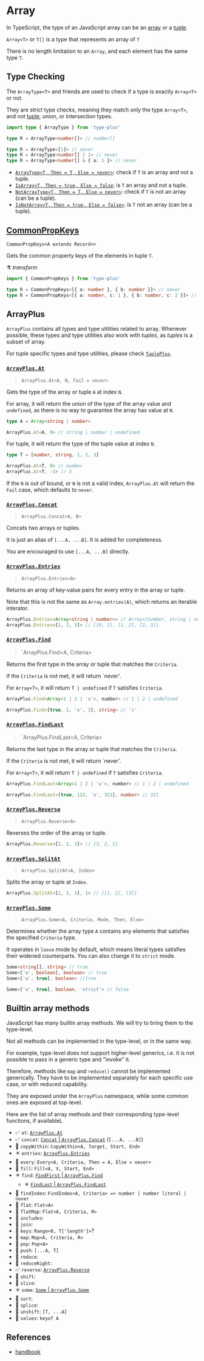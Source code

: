 # Array

In TypeScript, the type of an JavaScript array can be an [array](#array) or a [tuple](../tuple/readme.md).

`Array<T>` or `T[]` is a type that represents an array of `T`

There is no length limitation to an `Array`,
and each element has the same type `T`.

## Type Checking

The `ArrayType<T>` and friends are used to check if a type is exactly `Array<T>` or not.

They are strict type checks, meaning they match only the type `Array<T>`,
and not [tuple], union, or intersection types.

```ts
import type { ArrayType } from 'type-plus'

type R = ArrayType<number[]> // number[]

type R = ArrayType<[1]> // never
type R = ArrayType<number[] | 1> // never
type R = ArrayType<number[] & { a: 1 }> // never
```

- [`ArrayType<T, Then = T, Else = never>`](array_type.ts#L15): check if `T` is an array and not a tuple.
- [`IsArray<T, Then = true, Else = false`](array_type.ts#L33): is `T` an array and not a tuple.
- [`NotArrayType<T, Then = T, Else = never>`](array_type.ts#L47): check if `T` is not an array (can be a tuple).
- [`IsNotArray<T, Then = true, Else = false>`](array_type.ts#L61): is `T` not an array (can be a tuple).

## [CommonPropKeys](./common_prop_keys.ts)

`CommonPropKeys<A extends Record<>`

Gets the common property keys of the elements in tuple `T`.

⚗️ *transform*

```ts
import { CommonPropKeys } from 'type-plus'

type R = CommonPropKeys<[{ a: number }, { b: number }]> // never
type R = CommonPropKeys<[{ a: number, c: 1 }, { b: number, c: 2 }]> // 'c'
```

## ArrayPlus

`ArrayPlus` contains all types and type utilities related to array.
Whenever possible, these types and type utilities also work with *tuples*,
as *tuples* is a subset of array.

For *tuple* specific types and type utilities,
please check [`TuplePlus`](../tuple/readme.md#TuplePlus).

### [`ArrayPlus.At`](./array.at.ts#L18)

> `ArrayPlus.At<A, N, Fail = never>`

Gets the type of the array or tuple `A` at index `N`.

For array, it will return the union of the type of the array value and `undefined`,
as there is no way to guarantee the array has value at `N`.

```ts
type A = Array<string | number>

ArrayPlus.At<A, 0> // string | number | undefined
```

For tuple, it will return the type of the tuple value at index `N`.

```ts
type T = [number, string, 1, 2, 3]

ArrayPlus.At<T, 0> // number
ArrayPlus.At<T, -1> // 3
```

If the `N` is out of bound,
or `N` is not a valid index,
`ArrayPlus.At` will return the `Fail` case, which defaults to `never`.

### [`ArrayPlus.Concat`](./array.concat.ts#L12)

> `ArrayPlus.Concat<A, B>`

Concats two arrays or tuples.

It is just an alias of `[...A, ...B]`.
It is added for completeness.

You are encouraged to use `[...A, ...B]` directly.

### [`ArrayPlus.Entries`](./array.entries.ts#L14)

> `ArrayPlus.Entries<A>`

Returns an array of key-value pairs for every entry in the array or tuple.

Note that this is not the same as `Array.entries(A)`,
which returns an iterable interator.

```ts
ArrayPlus.Entries<Array<string | number>> // Array<[number, string | number]>
ArrayPlus.Entries<[1, 2, 3]> // [[0, 1], [1, 2], [2, 3]]
```

### [`ArrayPlus.Find`](./array.find.ts#L17)

> `ArrayPlus.Find<A, Criteria>

Returns the first type in the array or tuple that matches the `Criteria`.

If the `Criteria` is not met, it will return `never'.

For `Array<T>`, it will return `T | undefined` if `T` satisfies `Criteria`.

```ts
ArrayPlus.Find<Array<1 | 2 | 'x'>, number> // 1 | 2 | undefined

ArrayPlus.Find<[true, 1, 'x', 3], string> // 'x'
```

### [`ArrayPlus.FindLast`](./array.find_last.ts#L17)

> `ArrayPlus.FindLast<A, Criteria>

Returns the last type in the array or tuple that matches the `Criteria`.

If the `Criteria` is not met, it will return `never'.

For `Array<T>`, it will return `T | undefined` if `T` satisfies `Criteria`.

```ts
ArrayPlus.FindLast<Array<1 | 2 | 'x'>, number> // 1 | 2 | undefined

ArrayPlus.FindLast<[true, 123, 'x', 321], number> // 321
```

### [`ArrayPlus.Reverse`](./array.reverse.ts#L14)

> `ArrayPlus.Reverse<A>`

Reverses the order of the array or tuple.

```ts
ArrayPlus.Reverse<[1, 2, 3]> // [3, 2, 1]
```

### [`ArrayPlus.SplitAt`](./array_plus.split_at.ts#L22)

> `ArrayPlus.SplitAt<A, Index>`

Splits the array or tuple at `Index`.

```ts
ArrayPlus.SplitAt<[1, 2, 3], 1> // [[1, 2], [3]]
```

### [`ArrayPlus.Some`](./array.some.ts#L23)

> `ArrayPlus.Some<A, Criteria, Mode, Then, Else>`

Determines whether the array type `A` contains any elements that satisfies the specified `Criteria` type.

It operates in `loose` mode by default,
which means literal types satisfies their widened counterparts.
You can also change it to `strict` mode.

```ts
Some<string[], string> // true
Some<['a', boolean], boolean> // true
Some<['a', true], boolean> //true

Some<['a', true], boolean, 'strict'> // false
```

## Builtin array methods

JavaScript has many builtin array methods.
We will try to bring them to the type-level.

Not all methods can be implemented in the type-level,
or in the same way.

For example, type-level does not support higher-level generics,
i.e. it is not possible to pass in a generic type and "invoke" it.

Therefore, methods like `map` and `reduce()` cannot be implemented generically.
They have to be implemented separately for each specific use case,
or with reduced capability.

They are exposed under the `ArrayPlus` namespace,
while some common ones are exposed at top-level.

Here are the list of array methods and their corresponding type-level functions, if availableL

- ✅ `at`: [`ArrayPlus.At`](#arrayplusat)
- ✅ `concat`: [`Concat` | `ArrayPlus.Concat`](#arrayplusconcat) (`[...A, ...B]`)
- 🚧 `copyWithin`:  `CopyWithin<A, Target, Start, End>`
- ✴️ `entries`: [`ArrayPlus.Entries`](#arrayplusentries)
- 🚧 `every`: `Every<A, Criteria, Then = A, Else = never>`
- 🚧 `fill`: `Fill<A, V, Start, End>`
- ✴️ `find`: [`FindFirst` | `ArrayPlus.Find`](#arrayplusfind)
  - ✴️ [`FindLast` | `ArrayPlus.FindLast`](#arrayplusfindlast)
- 🚧 `findIndex`: `FindIndex<A, Criteria> => number | number literal | never`
- 🚧 `flat`: `Flat<A>`
- 🚧 `flatMap`: `Flat<A, Criteria, R>`
- 🚧 `includes`:
- 🚧 `join`:
- 🚧 `keys`: `Range<0, T['length']>`?
- 🚧 `map`: `Map<A, Criteria, R>`
- 🚧 `pop`: `Pop<A>`
- 🧬 `push`: `[...A, T]`
- 🚧 `reduce`:
- 🚧 `reduceRight`:
- ✅ `reverse`: [`ArrayPlus.Reverse`](#arrayplusreverse)
- 🚧 `shift`:
- 🚧 `slice`:
- ✴️ `some`: [`Some` | `ArrayPlus.Some`](#arrayplussome)
- 🚧 `sort`:
- 🚧 `splice`:
- 🧬 `unshift`: `[T, ...A]`
- 🧬 `values`: `keyof A`

## References

- [handbook]

[handbook]: https://www.typescriptlang.org/docs/handbook/2/everyday-types.html#arrays
[tuple]: ../tuple/readme.md
